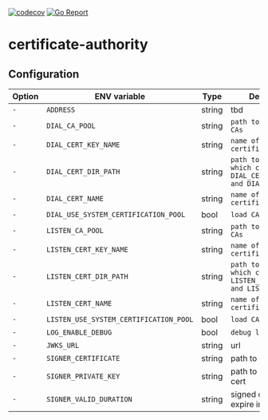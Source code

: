 [![codecov](https://codecov.io/gh/plgd-dev/certificate-authority/branch/master/graph/badge.svg)](https://codecov.io/gh/plgd-dev/certificate-authority)
[![Go Report](https://goreportcard.com/badge/github.com/plgd-dev/cloud/certificate-authority)](https://goreportcard.com/report/github.com/plgd-dev/cloud/certificate-authority)

# certificate-authority

## Configuration
| Option | ENV variable | Type | Description | Default |
| ------ | --------- | ----------- | ------- | ------- |
| `-` | `ADDRESS` | string | tbd | `"0.0.0.0:7000"` |
| `-` | `DIAL_CA_POOL` | string | `path to pem file of CAs` |  `""` |
| `-` | `DIAL_CERT_KEY_NAME` | string | `name of pem certificate key file` | `""` |
| `-` | `DIAL_CERT_DIR_PATH` | string | `path to directory which contains DIAL_CERT_KEY_NAME and DIAL_CERT_NAME` | `""` |
| `-` | `DIAL_CERT_NAME` | string | `name of pem certificate file` | `""` |
| `-` | `DIAL_USE_SYSTEM_CERTIFICATION_POOL` | bool | `load CAs from system` | `false` |
| `-` | `LISTEN_CA_POOL` | string | `path to pem file of CAs` |  `""` |
| `-` | `LISTEN_CERT_KEY_NAME` | string | `name of pem certificate key file` | `""` |
| `-` | `LISTEN_CERT_DIR_PATH` | string | `path to directory which contains LISTEN_CERT_KEY_NAME and LISTEN_CERT_NAME` | `""` |
| `-` | `LISTEN_CERT_NAME` | string | `name of pem certificate file` | `""` |
| `-` | `LISTEN_USE_SYSTEM_CERTIFICATION_POOL` | bool | `load CAs from system` | `false` |
| `-` | `LOG_ENABLE_DEBUG` | bool | `debug logging` | `false` |
| `-` | `JWKS_URL` | string | url | `""` |
| `-` | `SIGNER_CERTIFICATE`| string | path to cert | `""` |
| `-` | `SIGNER_PRIVATE_KEY`| string | path to private key of cert | `""` |
| `-` | `SIGNER_VALID_DURATION` | string | signed certificate expire in | `"87600h"` |
